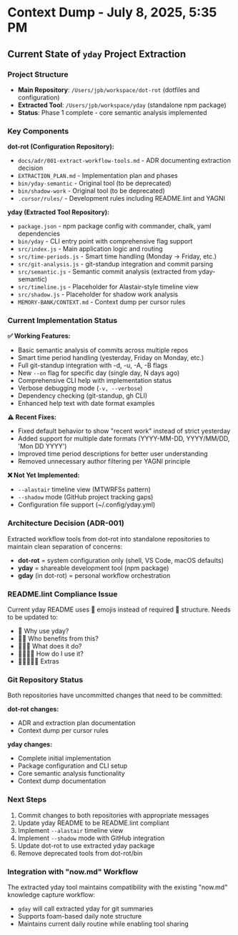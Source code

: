 # Context Dump - July 8, 2025, 5:35 PM

## Current State of `yday` Project Extraction

### Project Structure
- **Main Repository**: `/Users/jpb/workspace/dot-rot` (dotfiles and
configuration)
- **Extracted Tool**: `/Users/jpb/workspace/yday` (standalone npm package)
- **Status**: Phase 1 complete - core semantic analysis implemented

### Key Components

**dot-rot (Configuration Repository):**
- `docs/adr/001-extract-workflow-tools.md` - ADR documenting extraction decision
- `EXTRACTION_PLAN.md` - Implementation plan and phases
- `bin/yday-semantic` - Original tool (to be deprecated)
- `bin/shadow-work` - Original tool (to be deprecated)
- `.cursor/rules/` - Development rules including README.lint and YAGNI

**yday (Extracted Tool Repository):**
- `package.json` - npm package config with commander, chalk, yaml dependencies
- `bin/yday` - CLI entry point with comprehensive flag support
- `src/index.js` - Main application logic and routing
- `src/time-periods.js` - Smart time handling (Monday → Friday, etc.)
- `src/git-analysis.js` - git-standup integration and commit parsing
- `src/semantic.js` - Semantic commit analysis (extracted from yday-semantic)
- `src/timeline.js` - Placeholder for Alastair-style timeline view
- `src/shadow.js` - Placeholder for shadow work analysis
- `MEMORY-BANK/CONTEXT.md` - Context dump per cursor rules

### Current Implementation Status

**✅ Working Features:**
- Basic semantic analysis of commits across multiple repos
- Smart time period handling (yesterday, Friday on Monday, etc.)
- Full git-standup integration with -d, -u, -A, -B flags
- New `--on` flag for specific day (single day, N days ago)
- Comprehensive CLI help with implementation status
- Verbose debugging mode (`-v, --verbose`)
- Dependency checking (git-standup, gh CLI)
- Enhanced help text with date format examples

**⚠️ Recent Fixes:**
- Fixed default behavior to show "recent work" instead of strict yesterday
- Added support for multiple date formats (YYYY-MM-DD, YYYY/MM/DD, 'Mon DD
YYYY')
- Improved time period descriptions for better user understanding
- Removed unnecessary author filtering per YAGNI principle

**❌ Not Yet Implemented:**
- `--alastair` timeline view (MTWRFSs pattern)
- `--shadow` mode (GitHub project tracking gaps)
- Configuration file support (~/.config/yday.yml)

### Architecture Decision (ADR-001)
Extracted workflow tools from dot-rot into standalone repositories to maintain
clean separation of concerns:
- **dot-rot** = system configuration only (shell, VS Code, macOS defaults)
- **yday** = shareable development tool (npm package)
- **gday** (in dot-rot) = personal workflow orchestration

### README.lint Compliance Issue
Current yday README uses 📜 emojis instead of required 🌸 structure. Needs to be
updated to:
- 🌸 Why use yday?
- 🌸🌸 Who benefits from this?
- 🌸🌸🌸 What does it do?
- 🌸🌸🌸🌸 How do I use it?
- 🌸🌸🌸🌸🌸 Extras

### Git Repository Status
Both repositories have uncommitted changes that need to be committed:

**dot-rot changes:**
- ADR and extraction plan documentation
- Context dump per cursor rules

**yday changes:**
- Complete initial implementation
- Package configuration and CLI setup
- Core semantic analysis functionality
- Context dump documentation

### Next Steps
1. Commit changes to both repositories with appropriate messages
2. Update yday README to be README.lint compliant
3. Implement `--alastair` timeline view
4. Implement `--shadow` mode with GitHub integration
5. Update dot-rot to use extracted yday package
6. Remove deprecated tools from dot-rot/bin

### Integration with "now.md" Workflow
The extracted yday tool maintains compatibility with the existing "now.md"
knowledge capture workflow:
- `gday` will call extracted yday for git summaries
- Supports foam-based daily note structure
- Maintains current daily routine while enabling tool sharing
